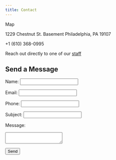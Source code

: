 ```yaml
---
title: Contact
---
```


<div class="placeholder">Map</div>

1229 Chestnut St. Basement Philadelphia, PA 19107

+1 (610) 368-0995

Reach out directly to one of our [staff](/staff)


## Send a Message

Name: <input type="text"/>

Email: <input type="email"/>

Phone: <input type="phone"/>

Subject: <input type="text"/>

Message:
<textarea></textarea>

<button>Send</button>



